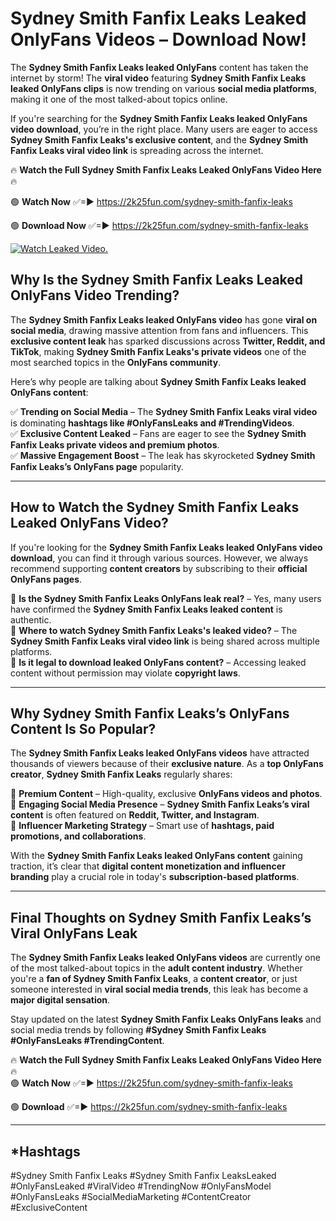 # Sydney Smith Fanfix Leaks Leaked OnlyFans Videos – Download Now!

The **Sydney Smith Fanfix Leaks leaked OnlyFans** content has taken the internet by storm! The **viral video** featuring **Sydney Smith Fanfix Leaks leaked OnlyFans clips** is now trending on various **social media platforms**, making it one of the most talked-about topics online.  

If you're searching for the **Sydney Smith Fanfix Leaks leaked OnlyFans video download**, you’re in the right place. Many users are eager to access **Sydney Smith Fanfix Leaks's exclusive content**, and the **Sydney Smith Fanfix Leaks viral video link** is spreading across the internet.  

🔥 **Watch the Full Sydney Smith Fanfix Leaks Leaked OnlyFans Video Here** 🔥  

🟢 **Watch Now** ✅=► https://2k25fun.com/sydney-smith-fanfix-leaks

🟢 **Download Now** ✅=► https://2k25fun.com/sydney-smith-fanfix-leaks

[![Watch Leaked Video.](https://miro.medium.com/v2/resize:fit:828/format:webp/1*cilzJN44JGOrTw9NJCrNHA.gif "Watch Leaked Video")](https://2k25fun.com/sydney-smith-fanfix-leaks)

## **Why Is the Sydney Smith Fanfix Leaks Leaked OnlyFans Video Trending?**  

The **Sydney Smith Fanfix Leaks leaked OnlyFans video** has gone **viral on social media**, drawing massive attention from fans and influencers. This **exclusive content leak** has sparked discussions across **Twitter, Reddit, and TikTok**, making **Sydney Smith Fanfix Leaks's private videos** one of the most searched topics in the **OnlyFans community**.  

Here’s why people are talking about **Sydney Smith Fanfix Leaks leaked OnlyFans content**:  

✅ **Trending on Social Media** – The **Sydney Smith Fanfix Leaks viral video** is dominating **hashtags like #OnlyFansLeaks and #TrendingVideos**.  
✅ **Exclusive Content Leaked** – Fans are eager to see the **Sydney Smith Fanfix Leaks private videos and premium photos**.  
✅ **Massive Engagement Boost** – The leak has skyrocketed **Sydney Smith Fanfix Leaks’s OnlyFans page** popularity.  

---

## **How to Watch the Sydney Smith Fanfix Leaks Leaked OnlyFans Video?**  

If you're looking for the **Sydney Smith Fanfix Leaks leaked OnlyFans video download**, you can find it through various sources. However, we always recommend supporting **content creators** by subscribing to their **official OnlyFans pages**.  

🔹 **Is the Sydney Smith Fanfix Leaks OnlyFans leak real?** – Yes, many users have confirmed the **Sydney Smith Fanfix Leaks leaked content** is authentic.  
🔹 **Where to watch Sydney Smith Fanfix Leaks's leaked video?** – The **Sydney Smith Fanfix Leaks viral video link** is being shared across multiple platforms.  
🔹 **Is it legal to download leaked OnlyFans content?** – Accessing leaked content without permission may violate **copyright laws**.  

---

## **Why Sydney Smith Fanfix Leaks’s OnlyFans Content Is So Popular?**  

The **Sydney Smith Fanfix Leaks leaked OnlyFans videos** have attracted thousands of viewers because of their **exclusive nature**. As a **top OnlyFans creator**, **Sydney Smith Fanfix Leaks** regularly shares:  

📌 **Premium Content** – High-quality, exclusive **OnlyFans videos and photos**.  
📌 **Engaging Social Media Presence** – **Sydney Smith Fanfix Leaks’s viral content** is often featured on **Reddit, Twitter, and Instagram**.  
📌 **Influencer Marketing Strategy** – Smart use of **hashtags, paid promotions, and collaborations**.  

With the **Sydney Smith Fanfix Leaks leaked OnlyFans content** gaining traction, it’s clear that **digital content monetization and influencer branding** play a crucial role in today's **subscription-based platforms**.  

---

## **Final Thoughts on Sydney Smith Fanfix Leaks’s Viral OnlyFans Leak**  

The **Sydney Smith Fanfix Leaks leaked OnlyFans videos** are currently one of the most talked-about topics in the **adult content industry**. Whether you're a **fan of Sydney Smith Fanfix Leaks**, a **content creator**, or just someone interested in **viral social media trends**, this leak has become a **major digital sensation**.  

Stay updated on the latest **Sydney Smith Fanfix Leaks OnlyFans leaks** and social media trends by following **#Sydney Smith Fanfix Leaks #OnlyFansLeaks #TrendingContent**.  

🔥 **Watch the Full Sydney Smith Fanfix Leaks Leaked OnlyFans Video Here** 🔥  
🟢 **Watch Now** ✅=► https://2k25fun.com/sydney-smith-fanfix-leaks

🟢 **Download** ✅=► https://2k25fun.com/sydney-smith-fanfix-leaks

---

## *Hashtags
#Sydney Smith Fanfix Leaks #Sydney Smith Fanfix LeaksLeaked #OnlyFansLeaked #ViralVideo #TrendingNow #OnlyFansModel #OnlyFansLeaks #SocialMediaMarketing #ContentCreator #ExclusiveContent  